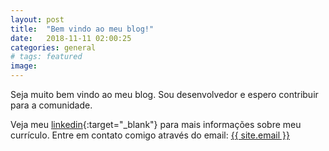 ```yaml
---
layout: post
title:  "Bem vindo ao meu blog!"
date:   2018-11-11 02:00:25
categories: general
# tags: featured
image:
---
```


Seja muito bem vindo ao meu blog. Sou desenvolvedor e espero contribuir para a comunidade.

Veja meu [linkedin]{:target="_blank"} para mais informações sobre meu currículo.
Entre em contato comigo através do email: <a href="mailto:{{ site.email}}">{{ site.email }}</a>


[linkedin]:    https://linkedin.com/in/wesley-luan/